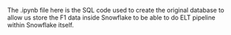 The .ipynb file here is the SQL code used to create the original database to allow us store the F1 data inside Snowflake to be able to do ELT pipeline within Snowflake itself.
